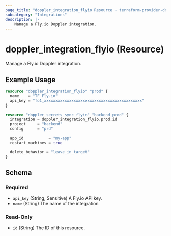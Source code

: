 ```yaml
---
page_title: "doppler_integration_flyio Resource - terraform-provider-doppler"
subcategory: "Integrations"
description: |-
	Manage a Fly.io Doppler integration.
---
```


# doppler_integration_flyio (Resource)

Manage a Fly.io Doppler integration.

## Example Usage

```terraform
resource "doppler_integration_flyio" "prod" {
  name    = "TF Fly.io"
  api_key = "fo1_xxxxxxxxxxxxxxxxxxxxxxxxxxxxxxxxxxxxxxxxxxx"
}

resource "doppler_secrets_sync_flyio" "backend_prod" {
  integration = doppler_integration_flyio.prod.id
  project     = "backend"
  config      = "prd"

  app_id           = "my-app"
  restart_machines = true

  delete_behavior = "leave_in_target"
}
```

<!-- schema generated by tfplugindocs -->
## Schema

### Required

- `api_key` (String, Sensitive) A Fly.io API key.
- `name` (String) The name of the integration

### Read-Only

- `id` (String) The ID of this resource.
